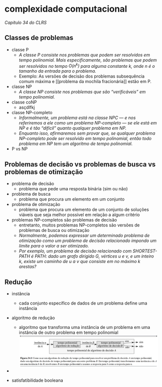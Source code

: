 # complexidade computacional

*Capítulo 34 do CLRS*

## Classes de problemas
- classe P
  - *A classe P consiste nos problemas que podem ser resolvidos em tempo polinomial. Mais especificamente, são problemas que podem ser resolvidos no tempo $O(n^k)$ para alguma constante $k$, onde $n$ é o tamanho da entrada para o problema.*
  - Exemplo: As versões de decisão dos problemas subsequência comum máxima e [[problema da mochila fracionária]] estão em P.
- classe NP
  - *A classe NP consiste nos problemas que são “verificáveis” em tempo polinomial.*
- classe coNP
  - asçdlfkj
- classe NP-completo
  - *Informalmente, um problema está na classe NPC — e nos referiremos a ele como um problema NP-completo — se ele está em NP e é tão “difícil” quanto qualquer problema em NP.*
  - *Enquanto isso, afirmaremos sem provar que, se qualquer problema NP-completo pode ser resolvido em tempo polinomial, então todo problema em NP tem um algoritmo de tempo polinomial.*
- P vs NP

## Problemas de decisão vs problemas de busca vs problemas de otimização
- problema de decisão
  - problema que pede uma resposta binária (sim ou não)
- problema de busca
  - problema que procura um elemento em um conjunto
- problema de otimização
  - problema que procura um elemento de um conjunto de soluções viáveis que seja melhor possível em relação a algum critério
- problemas NP-completos são problemas de decisão
  - entretanto, muitos problemas NP-completos são versões de problemas de busca ou otimização
  - *Normalmente, podemos expressar um determinado problema de otimização como um problema de decisão relacionado impondo um limite para o valor a ser otimizado.*
  - *Por exemplo, um problema de decisão relacionado com SHORTEST-PATH é PATH: dado um grafo dirigido $G$, vértices $u$ e $v$, e um inteiro $k$, existe um caminho de $u$ a $v$ que consiste em no máximo $k$ arestas?*

## Redução
- instância
  - cada conjunto específico de dados de um problema define uma instância
- algoritmo de redução
  - algoritmo que transforma uma instância de um problema em uma instância de outro problema em tempo polinomial
  ![algoritmo de redução](image-16.png)
- 

- satisfatibilidade booleana